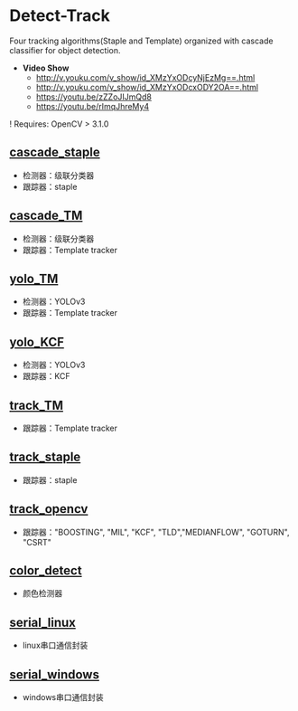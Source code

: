 # Detect-Track
Four tracking algorithms(Staple and Template) organized with cascade classifier for object detection.
- **Video Show**
  - http://v.youku.com/v_show/id_XMzYxODcyNjEzMg==.html
  - http://v.youku.com/v_show/id_XMzYxODcxODY2OA==.html
  - https://youtu.be/zZZoJIJmQd8
  - https://youtu.be/rImqJhreMy4
  
! Requires: OpenCV > 3.1.0

## [cascade_staple](cascade_staple)
- 检测器：级联分类器
- 跟踪器：staple

## [cascade_TM](cascade_TM)
- 检测器：级联分类器
- 跟踪器：Template tracker

## [yolo_TM](yolo_TM)
- 检测器：YOLOv3
- 跟踪器：Template tracker

## [yolo_KCF](yolo_KCF)
- 检测器：YOLOv3
- 跟踪器：KCF

## [track_TM](track_TM)
- 跟踪器：Template tracker

## [track_staple](track_staple)
- 跟踪器：staple

## [track_opencv](track_opencv)
- 跟踪器："BOOSTING", "MIL", "KCF", "TLD","MEDIANFLOW", "GOTURN", "CSRT"

## [color_detect](color_detect)
- 颜色检测器

## [serial_linux](serial_linux)
- linux串口通信封装

## [serial_windows](serial_windows)
- windows串口通信封装
